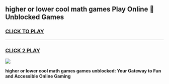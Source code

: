 
## higher or lower cool math games Play Online 👋 Unblocked Games
<h3>
<a href="https://news.freeplayer.one?title=higher_or_lower_cool_math_games&ref=17CMG">CLICK TO PLAY</a></h3>
<hr>

<h3>
<a href="https://news.freeplayer.one?title=higher_or_lower_cool_math_games&ref=17CMG">CLICK 2 PLAY</a>
  
</h3>

<a href="https://news.freeplayer.one?title=higher_or_lower_cool_math_games&ref=17CMG/"><img src="https://clearcache.store/games.png"></a>


**higher or lower cool math games games unblocked: Your Gateway to Fun and Accessible Online Gaming**
